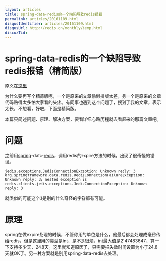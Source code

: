 ```yaml
---
layout: articles
title: spring-data-redis的一个缺陷导致redis报错
permalink: articles/20161109.html
disqusIdentifier: articles/20161109.html
disqusUrl: http://redis.cn/monthly/temp.html
discuzTid: 
---
```



# spring-data-redis的一个缺陷导致redis报错（精简版）

原文在[这里](http://irfen.me/redis-expire-exception/)

为什么要再写个精简版呢，一个是原来的文章偷懒排版太差，另一个是原来的文章代码贴得太多怕大家看的头疼。有同事也遇到这个问题了，搜到了我的文章，表示太长，不想看，好吧，下面是精简版。

本篇只简述问题、原理、解决方案，要看详细心路历程就去看原来的那篇文章吧。

# 问题

之前用[spring](http://irfen.me/tag/spring)-data-[redis](http://irfen.me/tag/redis)，调用redis的expire方法的时候，出现了很奇怪的错误。

```
jedis.exceptions.JedisConnectionException: Unknown reply: 3
org.springframework.data.redis.RedisConnectionFailureException: Unknown reply: 3; nested exception is redis.clients.jedis.exceptions.JedisConnectionException: Unknown reply: 3
```

就类似的可能这个3是别的什么奇怪的字符都有可能。

# 原理

spring在做expire处理的时候，不管你用的单位是什么，他最后都会处理成毫秒传给redis，但是这里用的类型是int，是不是很烦，int最大值是2147483647，算一下支持多少天，24.8天。这里就知道原因了，只需要把失效时间设置为小于24.8天就OK了。另一种方案就是别用spring-data-redis去处理。

